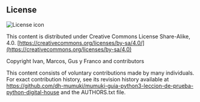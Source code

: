 ## License
![License icon](https://licensebuttons.net/l/by-sa/3.0/88x31.png)

This content is distributed under Creative Commons License Share-Alike, 4.0. [https://creativecommons.org/licenses/by-sa/4.0/](https://creativecommons.org/licenses/by-sa/4.0)

Copyright Ivan, Marcos, Gus y Franco and contributors

This content consists of voluntary contributions made by many
individuals. For exact contribution history, see its revision history
available at https://github.com/dh-mumuki/mumuki-guia-python3-leccion-de-prueba-python-digital-house and the AUTHORS.txt file.

